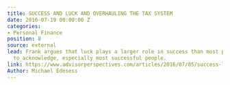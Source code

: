 ```yaml
---
title: SUCCESS AND LUCK AND OVERHAULING THE TAX SYSTEM
date: 2016-07-19 00:00:00 Z
categories:
- Personal Finance
position: 8
source: external
lead: Frank argues that luck plays a larger role in success than most people are willing
  to acknowledge, especially most successful people.
link: https://www.advisorperspectives.com/articles/2016/07/05/success-luck-and-overhauling-the-tax-system
Author: Michael Edesess
---
```


